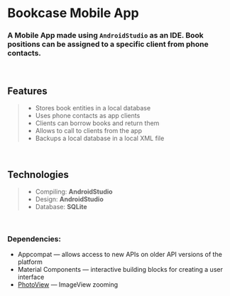 # Bookcase Mobile App

### A Mobile App made using `AndroidStudio` as an IDE. Book positions can be assigned to a specific client from phone contacts.

<br>

## Features

> - Stores book entities in a local database
> - Uses phone contacts as app clients
> - Clients can borrow books and return them
> - Allows to call to clients from the app
> - Backups a local database in a local XML file

<br>

## Technologies

> - Compiling: **AndroidStudio**
> - Design: **AndroidStudio**
> - Database: **SQLite**

<br>

### Dependencies:

- Appcompat — allows access to new APIs on older API versions of the platform
- Material Components — interactive building blocks for creating a user interface
- [PhotoView](https://github.com/Baseflow/PhotoView) — ImageView zooming
